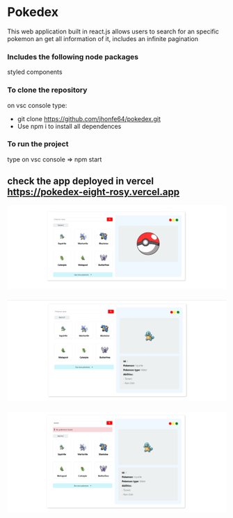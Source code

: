 # Pokedex

This web application built in react.js allows users to search for an specific pokemon an get all information of it, includes an infinite pagination

### Includes the following node packages

styled components


### To clone the repository

on vsc console type: 

- git clone https://github.com/jhonfe64/pokedex.git
- Use npm i to install all dependences 


### To run the project

type on vsc console => npm start

## check the app deployed in vercel https://pokedex-eight-rosy.vercel.app 



![](https://github.com/jhonfe64/pokedex/blob/master/poke1.png?raw=true)
###
![](https://github.com/jhonfe64/pokedex/blob/master/poke2.png?raw=true)
###
![](https://github.com/jhonfe64/pokedex/blob/master/poke3.png?raw=true)
